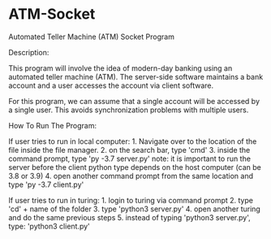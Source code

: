 # ATM-Socket
Automated Teller Machine (ATM) Socket Program

Description:

This program will involve the idea of modern-day banking using an
automated teller machine (ATM). The server-side software maintains a bank account and a user
accesses the account via client software.

For this program, we can assume that a single account
will be accessed by a single user. This avoids synchronization problems with multiple users. 


How To Run The Program:

If user tries to run in local computer:
	1. Navigate over to the location of the file inside the file manager.
	2. on the search bar, type 'cmd'
	3. inside the command prompt, type 'py -3.7 server.py'
		note: it is important to run the server before the client
	              python type depends on the host computer (can be 3.8 or 3.9)
	4. open another command prompt from the same location and type 'py -3.7 client.py'

If user tries to run in turing:
	1. login to turing via command prompt
	2. type 'cd' + name of the folder
	3. type 'python3 server.py'
	4. open another turing and do the same previous steps
	5. instead of typing 'python3 server.py', type: 'python3 client.py'
